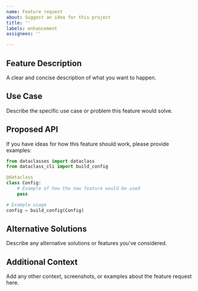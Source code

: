 ```yaml
---
name: Feature request
about: Suggest an idea for this project
title: ''
labels: enhancement
assignees: ''

---
```


## Feature Description
A clear and concise description of what you want to happen.

## Use Case
Describe the specific use case or problem this feature would solve.

## Proposed API
If you have ideas for how this feature should work, please provide examples:

```python
from dataclasses import dataclass
from dataclass_cli import build_config

@dataclass
class Config:
    # Example of how the new feature would be used
    pass

# Example usage
config = build_config(Config)
```

## Alternative Solutions
Describe any alternative solutions or features you've considered.

## Additional Context
Add any other context, screenshots, or examples about the feature request here.